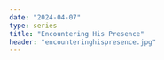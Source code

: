 ```yaml
---
date: "2024-04-07"
type: series
title: "Encountering His Presence"
header: "encounteringhispresence.jpg"
---
```

